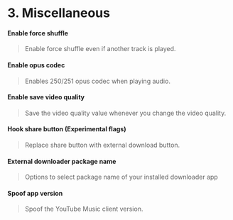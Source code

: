 # 3. Miscellaneous

#### Enable force shuffle
>Enable force shuffle even if another track is played.

#### Enable opus codec
>Enables 250/251 opus codec when playing audio.

#### Enable save video quality
>Save the video quality value whenever you change the video quality.

#### Hook share button (Experimental flags)
>Replace share button with external download button.

#### External downloader package name
>Options to select package name of your installed downloader app

#### Spoof app version
>Spoof the YouTube Music client version.